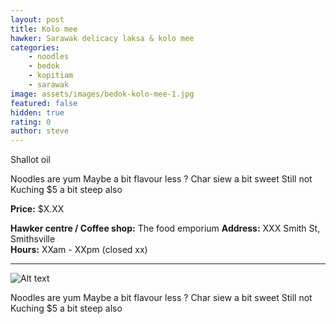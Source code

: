 ```yaml
---
layout: post
title: Kolo mee
hawker: Sarawak delicacy laksa & kolo mee
categories: 
    - noodles
    - bedok
    - kopitiam
    - sarawak
image: assets/images/bedok-kolo-mee-1.jpg
featured: false
hidden: true
rating: 0
author: steve
---
```


Shallot oil 

Noodles are yum 
Maybe a bit flavour less ?
Char siew a bit sweet 
Still not Kuching 
$5 a bit steep also 

**Price:** $X.XX  

**Hawker centre / Coffee shop:** The food emporium
**Address:** XXX Smith St, Smithsville  
**Hours:** XXam - XXpm (closed xx)  

***  

![Alt text](/assets/images/image.jpg "description text")

Noodles are yum 
Maybe a bit flavour less ?
Char siew a bit sweet 
Still not Kuching 
$5 a bit steep also 